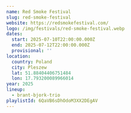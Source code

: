```yaml
---
name: Red Smoke Festival
slug: red-smoke-festival
website: https://redsmokefestival.com/
logo: /img/festivals/red-smoke-festival.webp
dates:
  start: 2025-07-10T22:00:00.000Z
  end: 2025-07-12T22:00:00.000Z
  provisional: ''
location:
  country: Poland
  city: Pleszew
  lat: 51.88404406751484
  lon: 17.793200089966014
year: 2025
lineup:
  - brant-bjork-trio
playlistId: 6QaVB6sDhOdoM3XX2DEgAV
---
```

